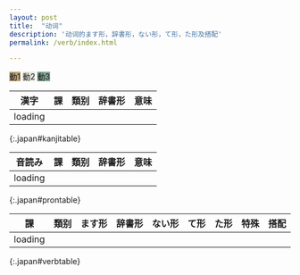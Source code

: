 ```yaml
---
layout: post
title:  "动词"
description: '动词的ます形，辞書形，ない形，て形，た形及搭配'
permalink: /verb/index.html

---
```


<span class="verb1">動1</span>
<span class="verb2">動2</span>
<span class="verb3">動3</span>

| 漢字    | 課 | 類别 | 辞書形 | 意味 |
| ----    | -- | ---  | ------ | ---- |
| loading |
{:.japan#kanjitable}

| 音読み  | 課 | 類别 | 辞書形 | 意味 |
| ------  | -- | ---  | ------ | ---- |
| loading |
{:.japan#prontable}

| 課 | 類别 | ます形                   | 辞書形       | ない形       | て形         | た形         | 特殊 | 搭配                     |
| -- | ---  | -----------------------  | ------------ | ------------ | ------------ | ------------ | ---- | ------------------------ |
|loading|
{:.japan#verbtable}

<style>
.verb1 { background-color: #BAA378; }
.verb2 { background-color: #E6E6DC; }
.verb3 { background-color: #81A594; }
</style>

<script>
$(document).ready(function() {
  var sp = {};
  sp["!来(き)ます"] = { jisyo: "!来(く)る", nai: "!来(こ)ない" }
  sp["あります"] = { nai: "ない" }
  sp["!行(い)きます"] = { te: "!行(い)って" }
  var cte = {};
  var cnai = {};
  var cjisyo = {};
  cte["き"] = "いて";
  cte["ぎ"] = "いで";
  cte["び"] = "んで";
  cte["み"] = "んで";
  cte["に"] = "んで";
  cte["ち"] = "って";
  cte["り"] = "って";
  cte["い"] = "って";
  cte["し"] = "して";

  cnai["き"] = "か";
  cnai["ぎ"] = "が";
  cnai["び"] = "ば";
  cnai["み"] = "ま";
  cnai["に"] = "な";
  cnai["ち"] = "た";
  cnai["り"] = "ら";
  cnai["い"] = "わ";
  cnai["し"] = "さ";

  cjisyo["き"] = "く";
  cjisyo["ぎ"] = "ぐ";
  cjisyo["び"] = "ぶ";
  cjisyo["み"] = "む";
  cjisyo["に"] = "ぬ";
  cjisyo["ち"] = "つ";
  cjisyo["り"] = "る";
  cjisyo["い"] = "う";
  cjisyo["し"] = "す";

  $.ajax('/verb.json')
    .done(function (data) {
      var d = $.map(JSON.parse(data), function (od) {
        var obj = { pos: od[2], lesson: od[5], masu: od[4], desc: od[3]};
        obj.pos = obj.pos.replace("动", "動");
        obj.lian = obj.masu.replace(/ます$/g, "");

        // te
        obj.te = obj.lian;
        if (obj.pos.endsWith('1')) {
          obj.te = obj.te.slice(0, -1) + cte[obj.te.slice(-1)];
        } else {
          obj.te += "て";
        }

        // ta
        obj.ta = obj.te;
        obj.ta = obj.ta.replace(/て$/g, 'た');
        obj.ta = obj.ta.replace(/で$/g, 'だ');

        // jisyo
        obj.jisyo = obj.lian;
        if (obj.pos.endsWith('2')) {
          obj.jisyo += "る";
        } else if (obj.pos.endsWith('3')) {
          obj.jisyo = obj.jisyo.slice(0, -1) + "する";
        } else {
          obj.jisyo = obj.jisyo.slice(0, -1) + cjisyo[obj.jisyo.slice(-1)];
        }

        // nai
        obj.nai = obj.lian;
        if (obj.pos.endsWith('1')) {
          obj.nai = obj.nai.slice(0, -1) + cnai[obj.nai.slice(-1)] + "ない";
        } else {
          obj.nai += "ない";
        }

        // kanji
        obj.kanji = obj.jisyo.replace(/[!()\u3040-\u309f\u30a0-\u30ff]/g, "");

        if (sp[obj.masu]) {
          for (p in sp[obj.masu]) {
            obj[p] = sp[obj.masu][p];
          }
        }

        // pronounce
        obj.pronounce = obj.jisyo.replace(/[^\u3040-\u309f\u30a0-\u30ff]/g, "");

        return obj;
      });
      $('#verbtable tbody').remove();
      $.each(d, function(i, item) {
        $('#verbtable').append('<tr><td>'
          +item.lesson+'</td><td>'
          +item.pos+'</td><td>'
          +item.masu+'</td><td>'
          +item.jisyo+'</td><td>'
          +item.nai+'</td><td>'
          +item.te+'</td><td>'
          +item.ta+'</td><td>'
          +''+'</td><td>'
          +''+'</td></tr>');
      });

      var hist = {};
      $.each(d, function (i, a) { if (a.kanji in hist) hist[a.kanji].push(a); else hist[a.kanji] = [a]; } );
      $('#kanjitable tbody').remove();
      $.each(hist, function(i, group) {
        if (group.length == 1 || group.length > 20) return;
        var all = '<tr>';
        all += '<td rowspan="' + group.length + '">' + group[0].kanji + '</td>';
        $.each(group, function(i, item) {
          all += '<td>' + item.lesson
            + '</td><td>' + item.pos
            + '</td><td>' + item.jisyo
            + '</td><td>' + item.desc
            + '</td></tr><tr>';
        });
        $('#kanjitable').append(all + '</tr>');
      });

      var prons = {};
      $.each(d, function (i, a) { if (a.pronounce in prons) prons[a.pronounce].push(a); else prons[a.pronounce] = [a]; } );
      $('#prontable tbody').remove();
      $.each(prons, function(i, group) {
        if (group.length == 1 || group.length > 20) return;
        var all = '<tr>';
        all += '<td rowspan="' + group.length + '">' + group[0].pronounce + '</td>';
        $.each(group, function(i, item) {
          all += '<td>' + item.lesson
            + '</td><td>' + item.pos
            + '</td><td>' + item.jisyo
            + '</td><td>' + item.desc
            + '</td></tr><tr>';
        });
        $('#prontable').append(all + '</tr>');
      });

      $('td').each(function() {
        $(this).html(japanruby($(this).html()));
      });
    });
});
</script>

